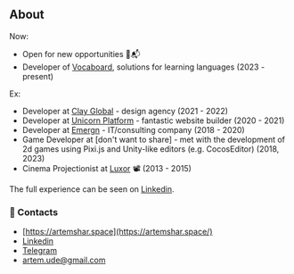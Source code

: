 ## About

Now:
- Open for new opportunities 👋📬
- Developer of [Vocaboard](https://vocaboard.com/), solutions for learning languages (2023 - present)

Ex:
  - Developer at [Clay Global](https://clay.global/) - design agency (2021 - 2022)
  - Developer at [Unicorn Platform](https://unicornplatform.com/) - fantastic website builder (2020 - 2021)
  - Developer at [Emergn](https://www.emergn.com/) - IT/consulting company (2018 - 2020)
  - Game Developer at [don't want to share] - met with the development of 2d games using Pixi.js and Unity-like editors (e.g. CocosEditor) (2018, 2023)
  - Cinema Projectionist at [Luxor](https://www.crunchbase.com/organization/luxor-8ab6) 📽️ (2013 - 2015)

The full experience can be seen on [Linkedin](https://www.linkedin.com/in/artemshar/).

### 🔗 Contacts
- [https://artemshar.space](https://artemshar.space/)
- [Linkedin](https://www.linkedin.com/in/artemshar/)
- [Telegram](https://t.me/artemshar)
- artem.ude@gmail.com



